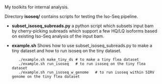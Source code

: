 My toolkits for internal analysis. 

Directory **isoseq/** contains scripts for testing the Iso-Seq pipeline.

+ **subset_isoseq_subreads.py**
    a python script which subsets input bam by cherry-picking subreads which support a few HQ/LQ isoforms based on existing Iso-Seq analysis of the input bam.
    
+ **example.sh**
    Shows how to use subset_isoseq_subreads.py to make a tiny dataset and how to run isoseq on the tiny dataset.
   ```
      ./example.sh make_tiny_ds # to make a tiny flea dataset
      ./example.sh run_isoseq   # to run isoseq on the tiny flea dataset
      ./example.sh run_isoseq_w_genome   # to run isoseq within SIRV genome on the tiny flea dataset
   ```

   
   
